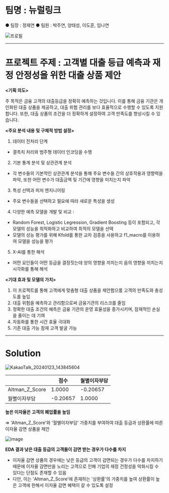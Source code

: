 # 팀명 : 뉴럴링크 

● 팀장 : 정재연
● 팀원 : 박주연, 양태성, 이도훈, 임나연 

![프로필](https://github.com/TaeseongYang/Loan_product_BI/assets/156265617/6c0b6d4c-affa-4b7d-af9c-1414700c0963)


---

# 프로젝트 주제 : 고객별 대출 등급 예측과 재정 안정성을 위한 대출 상품 제안 

**<기획 의도>**

주 목적은 금융 고객의 대출등급을 정확히 예측하는 것입니다. 이를 통해 금융 기관은 개인화된 대출 상품을 제공하고, 대출 위험 관리를 보다 효율적으로 수행할 수 있도록 지원합니다. 또한, 대출 상품의 조건을 더 정확하게 설정하여 고객 만족도를 향상시킬 수 있습니다. 

**<주요 분석 내용 및 구체적 방법 설정>**

1. 데이터 전처리 단계
  - 결측치 처리와 범주형 데이터 인코딩을 수행

2. 기본 통계 분석 및 상관관계 분석
  - 각 변수들의 기본적인 상관관계 분석을 통해 주요 변수들 간의 상호작용과 영향력을 파악, 또한 어떤 변수가 대출금액 및 기간에 영향을 미치는지 파악

3. 특성 선택과 피처 엔지니어링
  - 주요 변수들을 선택하고 필요에 따라 새로운 특성을 생성

4. 다양한 예측 모델을 개발 및 비교 :
  - Random Forest, Logistic Legression, Gradient Boosting 등이 포함되고, 각 모델의 성능을 최적화하고 비교하여 최적의 모델을 선택
  - 모델의 성능 평가를 위해 Kfold를 통한 교차 검증을 사용하고 f1_macro를 이용하여 모델을 성능을 평가

5. X-AI를 통한 해석
  - 어떤 요인들이 어떤 등급을 결정짓는데 양의 영향을 끼치는지 음의 영향을 끼치는지 시각화를 통해 해석

**<기대 효과 및 모델의 가치>**

1. 이 프로젝트를 통해 고객에게 맞춤형 대출 상품을 제안함으롰 고객의 만족도와 충성도를 높임
2. 대출 위험을 예측하고 관리함으로써 금융기관의 리스크를 줄임
3. 정확한 대출 조건의 예측은 금융 기관의 운영 효율성을 증가시키며, 잠재적인 손실을 줄이는 데 기여
4. 자동화를 통한 시간 효율 극대화
5. 기존 대출 가능 잠재 고객 발굴 가능

---

# Solution

![KakaoTalk_20240123_143845604](https://github.com/TaeseongYang/Loan_product_BI/assets/156265617/8249cd42-6d86-4a47-84da-d19477b44799)

||점수|월별이자부담|
|------|---|---|
|Altman_Z_Score|1.0000|-0.20657|
|월별이자부담|-0.20657|1.0000|

**높은 이자율은 고객의 폐업률을 높임**

=> 'Altman_Z_Score'와 '월별이자부담' 가중치를 부여하여 대출 등급과 상환률에 따른 이자율 감면 상품을 제안 

![image](https://github.com/TaeseongYang/Loan_product_BI/assets/156265617/b05d4078-4e5c-46d8-a94c-98fe463e6b34)

**EDA 결과 낮은 대출 등급의 고객들이 감면 받는 경우가 다수를 차지**
- 이자율 감면 상품의 경우에는 낮은 등급의 고객이 감면되는 경우가 다수를 차지하기 때문에 이자율 감면만을 노리는 고객으로 인해 기업의 재정 건정성을 악화시킬 수 있다는 단점도 존재할 수 있음
- 다만, 이는 'Altman_Z_Score'에 존재하는 '상환률'의 가중치를 높여 상환률이 높은 고객에 한해서 이자율 감면 혜택이 갈 수 있도록 설정

